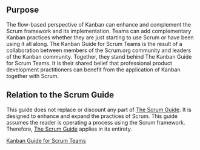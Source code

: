 ## Purpose
The flow-based perspective of Kanban can enhance and complement the Scrum framework and its implementation. Teams can add complementary Kanban practices whether they are just starting to use Scrum or have been using it all along.
The Kanban Guide for Scrum Teams is the result of a collaboration between members of the Scrum.org community and leaders of the Kanban community. Together, they stand behind The Kanban Guide for Scrum Teams. It is their shared belief that professional product development practitioners can benefit from the application of Kanban together with Scrum.

## Relation to the Scrum Guide

This guide does not replace or discount any part of [The Scrum Guide](/Project-Management/Agile-Ways-of-Working/Guides-&-WhitePapers/Scrum-Guide). It is designed to enhance and expand the practices of Scrum. This guide assumes the reader is operating a process using the Scrum framework. Therefore, [The Scrum Guide](/Project-Management/Agile-Ways-of-Working/Guides-&-WhitePapers/Scrum-Guide) applies in its entirety.

[Kanban Guide for Scrum Teams](https://scrum.org/resources/kanban-guide-scrum-teams)
